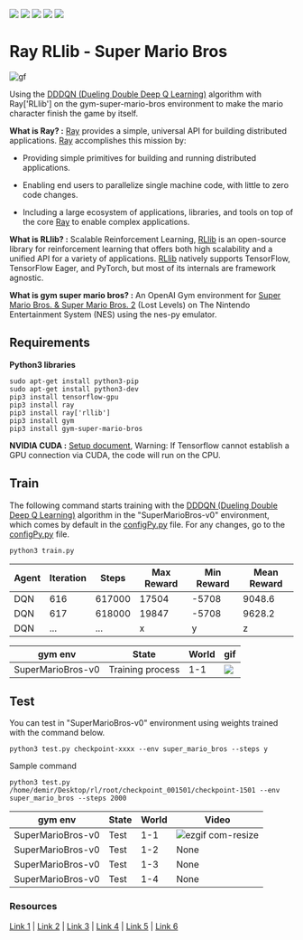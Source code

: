  ![](https://img.shields.io/badge/microsoft%20azure-0089D6?style=for-the-badge&logo=microsoft-azure&logoColor=white) ![](https://img.shields.io/badge/Ubuntu-E95420?style=for-the-badge&logo=ubuntu&logoColor=white) ![](https://img.shields.io/badge/NVIDIA-Tesla%20K80-76B900?style=for-the-badge&logo=nvidia&logoColor=white) ![](https://img.shields.io/badge/Python-14354C?style=for-the-badge&logo=python&logoColor=white) ![](https://img.shields.io/badge/TensorFlow%20-%23FF6F00.svg?&style=for-the-badge&logo=TensorFlow&logoColor=white)

# Ray RLlib - Super Mario Bros 

![gf](https://user-images.githubusercontent.com/54184905/118782592-efa36480-b896-11eb-91b6-057d4521fd7a.gif)

Using the  [DDDQN (Dueling Double Deep Q Learning)](https://docs.ray.io/en/master/rllib-algorithms.html#dqn) algorithm with Ray['RLlib'] on the gym-super-mario-bros environment to make the mario character finish the game by itself.

**What is Ray? :** [Ray](https://ray.io/) provides a simple, universal API for building distributed applications. [Ray](https://ray.io/) accomplishes this mission by:

- Providing simple primitives for building and running distributed applications.

- Enabling end users to parallelize single machine code, with little to zero code changes.

- Including a large ecosystem of applications, libraries, and tools on top of the core [Ray](https://ray.io/) to enable complex applications.


**What is RLlib? :** Scalable Reinforcement Learning, [RLlib](https://docs.ray.io/en/master/rllib.html) is an open-source library for reinforcement learning that offers both high scalability and a unified API for a variety of applications. [RLlib](https://docs.ray.io/en/master/rllib.html) natively supports TensorFlow, TensorFlow Eager, and PyTorch, but most of its internals are framework agnostic.


**What is gym super mario bros? :** An OpenAI Gym environment for [Super Mario Bros. & Super Mario Bros. 2](https://pypi.org/project/gym-super-mario-bros/) (Lost Levels) on The Nintendo Entertainment System (NES) using the nes-py emulator. 


## Requirements

**Python3 libraries**

```console
sudo apt-get install python3-pip
sudo apt-get install python3-dev
pip3 install tensorflow-gpu
pip3 install ray
pip3 install ray['rllib']
pip3 install gym
pip3 install gym-super-mario-bros
```


**NVIDIA CUDA :**  [Setup document](https://docs.nvidia.com/cuda/cuda-installation-guide-linux/index.html), Warning: If Tensorflow cannot establish a GPU connection via CUDA, the code will run on the CPU.


## Train

The following command starts training with the [DDDQN (Dueling Double Deep Q Learning)](https://docs.ray.io/en/master/rllib-algorithms.html#dqn) algorithm in the "SuperMarioBros-v0" environment, which comes by default in the [configPy.py](/configPy.py) file. For any changes, go to the [configPy.py](/configPy.py) file.

```console
python3 train.py
```

| Agent | Iteration | Steps | Max Reward | Min Reward | Mean Reward |
| ------|-----------|-------|------------|------------|------------ |
| DQN   |       616 | 617000|     17504  |     -5708 |     9048.6  |
| DQN   |       617 | 618000|     19847  |     -5708 |     9628.2  |
| DQN   |       ... |  ...  |      x     |      y     |       z     |

|        gym env        |         State       |  World | gif |
| ----------------------|---------------------|--------|-----|
|   SuperMarioBros-v0   |  Training process   |  1-1   | ![](https://user-images.githubusercontent.com/54184905/118872836-b0eec800-b8f1-11eb-9ee9-a887c74a0e1c.gif)|


## Test

You can test in "SuperMarioBros-v0" environment using weights trained with the command below.

```console
python3 test.py checkpoint-xxxx --env super_mario_bros --steps y
```

Sample command

```console
python3 test.py /home/demir/Desktop/rl/root/checkpoint_001501/checkpoint-1501 --env super_mario_bros --steps 2000
```

|        gym env        |         State       | World | Video |
| ----------------------|---------------------|-------|-----|
|   SuperMarioBros-v0   |        Test         |  1-1  | ![ezgif com-resize](https://user-images.githubusercontent.com/54184905/119223296-38f6ec80-bb01-11eb-8b8b-de01d7dd9f60.gif)|
|   SuperMarioBros-v0   |        Test         |  1-2  | None |
|   SuperMarioBros-v0   |        Test         |  1-3  | None |
|   SuperMarioBros-v0   |        Test         |  1-4  | None |


### Resources

[Link 1](https://docs.ray.io/en/master/rllib.html) | [Link 2](https://github.com/ray-project/ray/blob/master/rllib/rollout.py) | [Link 3](https://github.com/Kautenja/gym-super-mario-bros) | [Link 4](https://github.com/uvipen/Super-mario-bros-A3C-pytorch/blob/master/src/env.py) | [Link 5](https://towardsdatascience.com/marios-gym-routine-6f095889b207?source=social.tw) | [Link 6](https://www.tensorflow.org/agents/tutorials/1_dqn_tutorial)

